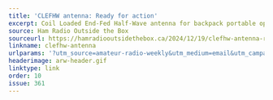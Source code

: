 ```yaml
---
title: 'CLEFHW antenna: Ready for action'
excerpt: Coil Loaded End-Fed Half-Wave antenna for backpack portable operation.
source: Ham Radio Outside the Box
sourceurl: https://hamradiooutsidethebox.ca/2024/12/19/clefhw-antenna-ready-for-action/
linkname: clefhw-antenna
urlparams: '?utm_source=amateur-radio-weekly&utm_medium=email&utm_campaign=newsletter'
headerimage: arw-header.gif
linktype: link
order: 10
issue: 361
---
```

